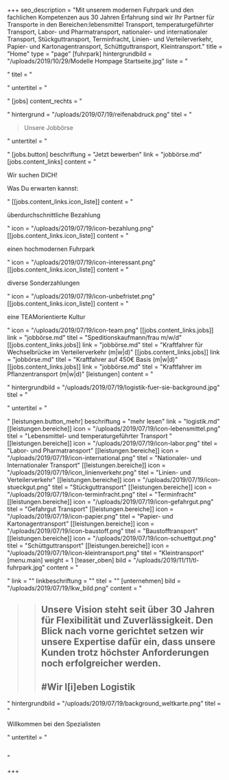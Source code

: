 +++
seo_description = "Mit unserem modernen Fuhrpark  und den fachlichen Kompetenzen aus 30 Jahren Erfahrung sind wir Ihr Partner für Transporte in den Bereichen:lebensmittel Transport, temperaturgeführter Transport, Labor- und Pharmatransport, nationaler- und internationaler Transport, Stückguttransport, Terminfracht, Linien- und Verteilerverkehr, Papier- und Kartonagentransport, Schüttguttransport, Kleintransport."
title = "Home"
type = "page"
[fuhrpark]
hintergrundbild = "/uploads/2019/10/29/Modelle Hompage Startseite.jpg"
liste = "<p></p>"
titel = "<p></p>"
untertitel = "<p></p>"
[jobs]
content_rechts = "<p></p><p></p><p></p>"
hintergrund = "/uploads/2019/07/19/reifenabdruck.png"
titel = "<blockquote><p>Unsere Jobbörse</p></blockquote>"
untertitel = "<p></p>"
[jobs.button]
beschriftung = "Jetzt bewerben"
link = "jobbörse.md"
[jobs.content_links]
content = "<p>Wir suchen DICH!</p><p>Was Du erwarten kannst:</p>"
[[jobs.content_links.icon_liste]]
content = "<p>überdurchschnittliche Bezahlung</p>"
icon = "/uploads/2019/07/19/icon-bezahlung.png"
[[jobs.content_links.icon_liste]]
content = "<p>einen hochmodernen Fuhrpark</p>"
icon = "/uploads/2019/07/19/icon-interessant.png"
[[jobs.content_links.icon_liste]]
content = "<p>diverse Sonderzahlungen</p>"
icon = "/uploads/2019/07/19/icon-unbefristet.png"
[[jobs.content_links.icon_liste]]
content = "<p>eine TEAMorientierte Kultur</p>"
icon = "/uploads/2019/07/19/icon-team.png"
[[jobs.content_links.jobs]]
link = "jobbörse.md"
titel = "Speditionskaufmann/frau m/w/d"
[[jobs.content_links.jobs]]
link = "jobbörse.md"
titel = "Kraftfahrer für Wechselbrücke im Verteilerverkehr (m|w|d)"
[[jobs.content_links.jobs]]
link = "jobbörse.md"
titel = "Kraftfahrer auf 450€ Basis (m|w|d)"
[[jobs.content_links.jobs]]
link = "jobbörse.md"
titel = "Kraftfahrer im Pflanzentransport (m|w|d)"
[leistungen]
content = "<p></p>"
hintergrundbild = "/uploads/2019/07/19/logistik-fuer-sie-background.jpg"
titel = "<p></p>"
untertitel = "<p></p>"
[leistungen.button_mehr]
beschriftung = "mehr lesen"
link = "logistik.md"
[[leistungen.bereiche]]
icon = "/uploads/2019/07/19/icon-lebensmittel.png"
titel = "Lebensmittel- und temperaturgeführter Transport "
[[leistungen.bereiche]]
icon = "/uploads/2019/07/19/icon-labor.png"
titel = "Labor- und Pharmatransport"
[[leistungen.bereiche]]
icon = "/uploads/2019/07/19/icon-international.png"
titel = "Nationaler- und Internationaler Transport"
[[leistungen.bereiche]]
icon = "/uploads/2019/07/19/icon_linienverkehr.png"
titel = "Linien- und  Verteilerverkehr"
[[leistungen.bereiche]]
icon = "/uploads/2019/07/19/icon-stueckgut.png"
titel = "Stückguttransport"
[[leistungen.bereiche]]
icon = "/uploads/2019/07/19/icon-terminfracht.png"
titel = "Terminfracht"
[[leistungen.bereiche]]
icon = "/uploads/2019/07/19/icon-gefahrgut.png"
titel = "Gefahrgut Transport"
[[leistungen.bereiche]]
icon = "/uploads/2019/07/19/icon-papier.png"
titel = "Papier- und Kartonagentransport"
[[leistungen.bereiche]]
icon = "/uploads/2019/07/19/icon-baustoff.png"
titel = "Baustofftransport"
[[leistungen.bereiche]]
icon = "/uploads/2019/07/19/icon-schuettgut.png"
titel = "Schüttguttransport"
[[leistungen.bereiche]]
icon = "/uploads/2019/07/19/icon-kleintransport.png"
titel = "Kleintransport"
[menu.main]
weight = 1
[teaser_oben]
bild = "/uploads/2019/11/11/tl-fuhrpark.jpg"
content = "<p></p>"
link = ""
linkbeschriftung = ""
titel = ""
[unternehmen]
bild = "/uploads/2019/07/19/lkw_bild.png"
content = "<blockquote><blockquote><h2>Unsere Vision steht seit über <strong>30 Jahren</strong> für Flexibilität und Zuverlässigkeit. Den Blick nach vorne gerichtet setzen wir unsere <strong>Expertise </strong>dafür ein, dass unsere Kunden trotz höchster Anforderungen noch erfolgreicher werden.</h2><h2>#Wir l[i]eben Logistik</h2></blockquote></blockquote>"
hintergrundbild = "/uploads/2019/07/19/background_weltkarte.png"
titel = "<p>Willkommen bei den Spezialisten</p>"
untertitel = "<h2></h2>"

+++
